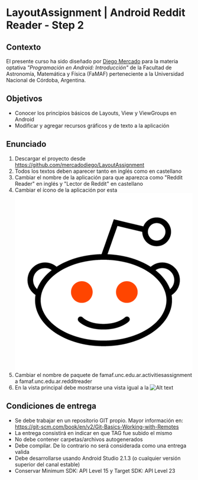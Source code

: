 # LayoutAssignment | Android Reddit Reader - Step 2

## Contexto

El presente curso ha sido diseñado por [Diego Mercado](https://github.com/mercadodiego) para la materia optativa _"Programación en Android: Introducción"_ de la Facultad de Astronomía, Matemática y Física (FaMAF) perteneciente a la Universidad Nacional de Córdoba, Argentina. 

## Objetivos

* Conocer los principios básicos de Layouts, View y ViewGroups en Android
* Modificar y agregar recursos gráficos y de texto a la aplicación 

## Enunciado

1. Descargar el proyecto desde https://github.com/mercadodiego/LayoutAssignment
2. Todos los textos deben aparecer tanto en inglés como en castellano
3. Cambiar el nombre de la aplicación para que aparezca como "Reddit Reader" en inglés y "Lector de Reddit" en castellano
4. Cambiar el ícono de la aplicación por esta ![Alt text](/images/reddit_icon.png?raw=true "Imagen") 
5. Cambiar el nombre de paquete de famaf.unc.edu.ar.activitiesassignment a famaf.unc.edu.ar.redditreader
6. En la vista principal debe mostrarse una vista igual a la ![Alt text](/images/screenshot1.png?raw=true "captura de imagen") 

## Condiciones de entrega

* Se debe trabajar en un repositorio GIT propio. Mayor información en: https://git-scm.com/book/en/v2/Git-Basics-Working-with-Remotes
* La entrega consistirá en indicar en que TAG fue subido el mismo 
* No debe contener carpetas/archivos autogenerados
* Debe compilar. De lo contrario no será considerada como una entrega valida
* Debe desarrollarse usando Android Studio 2.1.3 (o cualquier versión superior del canal estable)
* Conservar Minimum SDK: API Level 15 y Target SDK: API Level 23 

